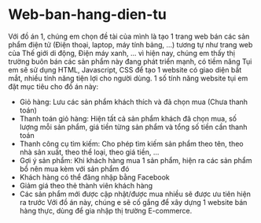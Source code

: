 # Web-ban-hang-dien-tu
Với đồ án 1, chúng em chọn đề tài của mình là tạo 1 trang web bán các sản phẩm điện tử (Điện thoại, laptop, máy tính bảng, ...)
tương tự như trang web của Thế giới di động, Điện máy xanh, ... vì hiện nay, chúng em thấy thị trường buôn bán các sản phẩm này 
đang phát triển mạnh, có tiềm năng
Tụi em sẽ sử dụng HTML, Javascript, CSS để tạo 1 website có giao diện bắt mắt, nhiều tính năng tiện lợi cho người dùng. 1 số tính 
năng website tụi em đặt mục tiêu cho đồ án này:
 - Giỏ hàng: Lưu các sản phẩm khách thích và đã chọn mua (Chưa thanh toán)
 - Thanh toán giỏ hàng: Hiện tất cả sản phẩm khách đã chọn mua, số lượng mỗi sản phẩm, giá tiền từng sản phẩm và tổng số tiền cần
thanh toán
 - Thanh công cụ tìm kiếm: Cho phép tìm kiếm sản phẩm theo tên, theo nhà sản xuất, theo thể loại, theo giá tiền, ...
 - Gợi ý sản phẩm: Khi khách hàng mua 1 sản phẩm, hiện ra các sản phẩm bổ nên mua kèm với sản phẩm đó
 - Khách hàng có thể đăng nhập bằng Facebook
 - Giảm giá theo thẻ thành viên khách hàng
 - Các sản phẩm mới được cập nhật/được mua nhiều sẽ được ưu tiên hiện ra trước 
Với đồ án này, chúng e sẽ cố gắng để xây dựng 1 website bán hàng thực, dùng để gia nhập thị trường E-commerce.
